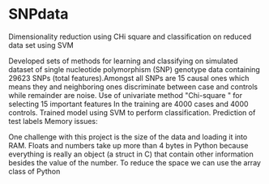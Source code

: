 # SNPdata
Dimensionality reduction using CHi square and classification on reduced data set using SVM

Developed sets of methods for learning and classifying on simulated dataset of single nucleotide polymorphism (SNP) genotype data containing 29623 SNPs (total features).Amongst all SNPs are 15 causal ones which means they and neighboring ones discriminate between case and controls while remainder are noise.
Use of univariate method "Chi-square " for selecting 15 important features
In the training are 4000 cases and 4000 controls.
Trained model using SVM to perform classification.
Prediction of test labels
Memory issues:

One challenge with this project is the size of the data and loading it into RAM. Floats and numbers take up more than 4 bytes in Python because everything is really an object (a struct in C) that contain other information besides the value of the number. To reduce the space we can use the array class of Python
